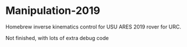 # Manipulation-2019

Homebrew inverse kinematics control for USU ARES 2019 rover for URC.

Not finished, with lots of extra debug code
